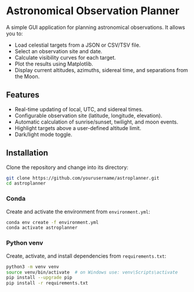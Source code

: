 # Astronomical Observation Planner

A simple GUI application for planning astronomical observations. It allows you to:

- Load celestial targets from a JSON or CSV/TSV file.
- Select an observation site and date.
- Calculate visibility curves for each target.
- Plot the results using Matplotlib.
- Display current altitudes, azimuths, sidereal time, and separations from the Moon.

## Features

- Real-time updating of local, UTC, and sidereal times.
- Configurable observation site (latitude, longitude, elevation).
- Automatic calculation of sunrise/sunset, twilight, and moon events.
- Highlight targets above a user-defined altitude limit.
- Dark/light mode toggle.

## Installation

Clone the repository and change into its directory:

```bash
git clone https://github.com/yourusername/astroplanner.git
cd astroplanner
```

### Conda

Create and activate the environment from `environment.yml`:

```bash
conda env create -f environment.yml
conda activate astroplanner
```

### Python venv

Create, activate, and install dependencies from `requirements.txt`:

```bash
python3 -m venv venv
source venv/bin/activate  # on Windows use: venv\Scripts\activate
pip install --upgrade pip
pip install -r requirements.txt
```

